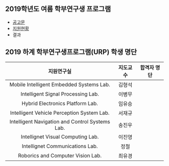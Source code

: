 ## 2019학년도 여름 학부연구생 프로그램
- [공고문](https://github.com/sejong-urp/2019.Summer/issues/5)
- [지원현황](https://github.com/sejong-urp/2019.Summer/issues/1)
- 결과 


## 2019 하계 학부연구생프로그램(URP) 학생 명단
| 지원연구실 | 지도교수 | 합격자 명단 |
|:--:|:--:|:--:|
| Mobile Intelligent Embedded Systems Lab. | 김형석 | |
| Intelligent Signal Processing Lab. | 이병무 | |
| Hybrid Electronics Platform Lab. | 임유승 | |
| Intelligent Vehicle Perception System Lab. | 서재규 |
| Intelligent Navigation and Control Systems Lab. | 송진우 |
| Intellignet Visual Computing Lab. | 이진영 | |
| Intellignet Communications Lab. | 정철 | |
| Roborics and Computer Vision Lab. | 최유경 | |

